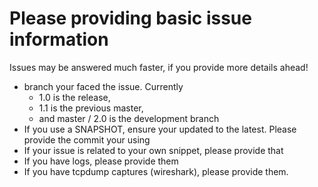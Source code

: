 # Please providing basic issue information

Issues may be answered much faster, if you provide more details ahead!

* branch your faced the issue. Currently 
   * 1.0 is the release,
   * 1.1 is the previous master,
   * and master / 2.0 is the development branch
* If you use a SNAPSHOT, ensure your updated to the latest. Please provide the
  commit your using
* If your issue is related to your own snippet, please provide that
* If you have logs, please provide them
* If you have tcpdump captures (wireshark), please provide them.

